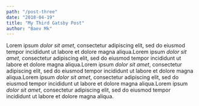 ```yaml
---
path: "/post-three"
date: "2018-04-19"
title: "My Third Gatsby Post"
author: "Baev Mk"
---
```


Lorem ipsum *dolor sit amet*, consectetur adipiscing elit, sed do eiusmod tempor incididunt ut labore et dolore magna aliqua.Lorem ipsum *dolor sit amet*, consectetur adipiscing elit, sed do eiusmod tempor incididunt ut labore et dolore magna aliqua.Lorem ipsum *dolor sit amet*, consectetur adipiscing elit, sed do eiusmod tempor incididunt ut labore et dolore magna aliqua.Lorem ipsum *dolor sit amet*, consectetur adipiscing elit, sed do eiusmod tempor incididunt ut labore et dolore magna aliqua.Lorem ipsum *dolor sit amet*, consectetur adipiscing elit, sed do eiusmod tempor incididunt ut labore et dolore magna aliqua.